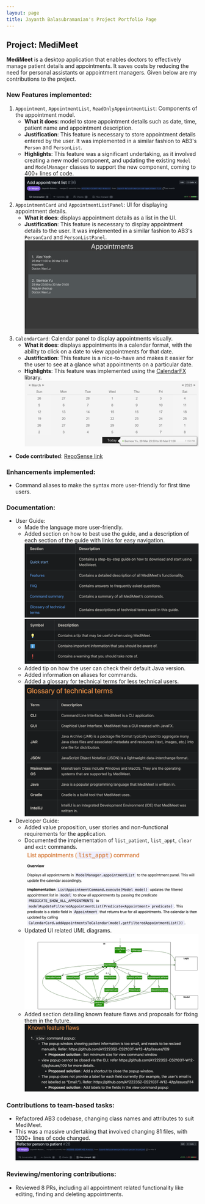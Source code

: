 ```yaml
---
layout: page
title: Jayanth Balasubramanian's Project Portfolio Page
---
```


## Project: MediMeet

**MediMeet** is a desktop application that enables doctors to effectively manage patient details and appointments. It saves costs by reducing the need for personal assistants or appointment managers.
Given below are my contributions to the project.

### New Features implemented:
1. `Appointment`, `AppointmentList`, `ReadOnlyAppointmentList`: Components of the appointment model.
   * **What it does**: model to store appointment details such as date, time, patient name and appointment description.
   * **Justification**: This feature is necessary to store appointment details entered by the user. It was implemented in a similar fashion to AB3's `Person` and `PersonList`.
   * **Highlights**: This feature was a significant undertaking, as it involved creating a new model component, and updating the existing `Model` and `ModelManager` classes to support the new component, coming to 400+ lines of code.
   ![AppointmentModel](../images/Jayanth-AppointmentModel.png)
2. `AppointmentCard` and `AppointmentListPanel`: UI for displaying appointment details.
   * **What it does**: displays appointment details as a list in the UI.
   * **Justification**: This feature is necessary to display appointment details to the user. It was implemented in a similar fashion to AB3's `PersonCard` and `PersonListPanel`.
   ![AppointmentPanel](../images/Jayanth-AppointmentPanelSample.png)
3. `CalendarCard`: Calendar panel to display appointments visually.
   * **What it does**: displays appointments in a calendar format, with the ability to click on a date to view appointments for that date.
   * **Justification**: This feature is a nice-to-have and makes it easier for the user to see at a glance what appointments on a particular date.
   * **Highlights**: This feature was implemented using the [CalendarFX](https://dlsc.com/products/calendarfx/) library.
   ![Calendar](../images/Jayanth-CalendarUiSample.png)

* **Code contributed**: [RepoSense link](https://nus-cs2103-ay2223s2.github.io/tp-dashboard/?search=Jayanth-Balasubramanian&sort=groupTitle&sortWithin=title&timeframe=commit&mergegroup=&groupSelect=groupByRepos&breakdown=true&checkedFileTypes=docs~functional-code~test-code~other&since=2023-02-17&tabOpen=true&tabType=authorship&tabAuthor=Jayanth-Balasubramanian&tabRepo=AY2223S2-CS2103T-W12-4%2Ftp%5Bmaster%5D&authorshipIsMergeGroup=false&authorshipFileTypes=&authorshipIsBinaryFileTypeChecked=false&authorshipIsIgnoredFilesChecked=false)

### Enhancements implemented:
* Command aliases to make the syntax more user-friendly for first time users.

### Documentation:
* User Guide:
  * Made the language more user-friendly.
  * Added section on how to best use the guide, and a description of each section of the guide with links for easy navigation.
  ![](../images/Jayanth-UGHowTo.png)
  ![](../images/Jayanth-UGhowTo2.png)
  * Added tip on how the user can check their default Java version.
  * Added information on aliases for commands.
  * Added a glossary for technical terms for less technical users.
  ![](../images/Jayanth-Glossary.png)
* Developer Guide:
  * Added value proposition, user stories and non-functional requirements for the application.
  * Documented the implementation of `list_patient`, `list_appt`, `clear` and `exit` commands.
  ![](../images/Jayanth-DGSample.png)
  * Updated UI related UML diagrams.
  ![](../images/UiClassDiagram.png)
  * Added section detailing known feature flaws and proposals for fixing them in the future.
  ![](../images/Jayanth-DGfeatureFlaws.png)
### Contributions to team-based tasks:
* Refactored AB3 codebase, changing class names and attributes to suit MediMeet.
* This was a massive undertaking that involved changing 81 files, with 1300+ lines of code changed.
![Refactor](../images/Jayanth-refactor.png)
### Reviewing/mentoring contributions:
* Reviewed 8 PRs, including all appointment related functionality like editing, finding and deleting appointments.
